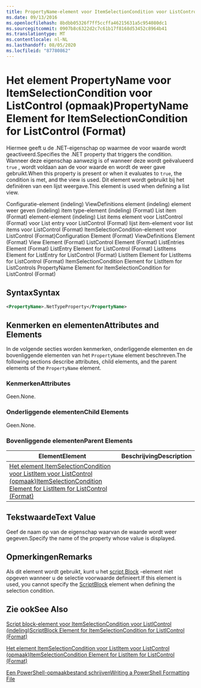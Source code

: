 ```yaml
---
title: PropertyName-element voor ItemSelectionCondition voor ListControl (indeling) | Microsoft Docs
ms.date: 09/13/2016
ms.openlocfilehash: 8bdbb05326f7ff5ccffa46215631a5c954080dc1
ms.sourcegitcommit: 0907b8c6322d2c7c61b17f8168d53452c8964b41
ms.translationtype: MT
ms.contentlocale: nl-NL
ms.lasthandoff: 08/05/2020
ms.locfileid: "87780862"
---
```

# <a name="propertyname-element-for-itemselectioncondition-for-listcontrol-format"></a><span data-ttu-id="1b5b5-102">Het element PropertyName voor ItemSelectionCondition voor ListControl (opmaak)</span><span class="sxs-lookup"><span data-stu-id="1b5b5-102">PropertyName Element for ItemSelectionCondition for ListControl (Format)</span></span>

<span data-ttu-id="1b5b5-103">Hiermee geeft u de .NET-eigenschap op waarmee de voor waarde wordt geactiveerd.</span><span class="sxs-lookup"><span data-stu-id="1b5b5-103">Specifies the .NET property that triggers the condition.</span></span> <span data-ttu-id="1b5b5-104">Wanneer deze eigenschap aanwezig is of wanneer deze wordt geëvalueerd `true` , wordt voldaan aan de voor waarde en wordt de weer gave gebruikt.</span><span class="sxs-lookup"><span data-stu-id="1b5b5-104">When this property is present or when it evaluates to `true`, the condition is met, and the view is used.</span></span> <span data-ttu-id="1b5b5-105">Dit element wordt gebruikt bij het definiëren van een lijst weergave.</span><span class="sxs-lookup"><span data-stu-id="1b5b5-105">This element is used when defining a list view.</span></span>

<span data-ttu-id="1b5b5-106">Configuratie-element (indeling) ViewDefinitions element (indeling) element weer geven (indeling) item type-element (indeling) (Format) List item (Format) element-element (indeling) List items element voor ListControl (Format) voor List entry voor ListControl (Format) lijst item-element voor list items voor ListControl (Format) ItemSelectionCondition-element voor ListControl (Format)</span><span class="sxs-lookup"><span data-stu-id="1b5b5-106">Configuration Element (Format) ViewDefinitions Element (Format) View Element (Format) ListControl Element (Format) ListEntries Element (Format) ListEntry Element for ListControl (Format) ListItems Element for ListEntry for ListControl (Format) ListItem Element for ListItems for ListControl (Format) ItemSelectionCondition Element for ListItem for ListControls PropertyName Element for ItemSelectionCondition for ListControl (Format)</span></span>

## <a name="syntax"></a><span data-ttu-id="1b5b5-107">Syntax</span><span class="sxs-lookup"><span data-stu-id="1b5b5-107">Syntax</span></span>

```xml
<PropertyName>.NetTypeProperty</PropertyName>
```

## <a name="attributes-and-elements"></a><span data-ttu-id="1b5b5-108">Kenmerken en elementen</span><span class="sxs-lookup"><span data-stu-id="1b5b5-108">Attributes and Elements</span></span>

<span data-ttu-id="1b5b5-109">In de volgende secties worden kenmerken, onderliggende elementen en de bovenliggende elementen van het `PropertyName` element beschreven.</span><span class="sxs-lookup"><span data-stu-id="1b5b5-109">The following sections describe attributes, child elements, and the parent elements of the `PropertyName` element.</span></span>

### <a name="attributes"></a><span data-ttu-id="1b5b5-110">Kenmerken</span><span class="sxs-lookup"><span data-stu-id="1b5b5-110">Attributes</span></span>

<span data-ttu-id="1b5b5-111">Geen.</span><span class="sxs-lookup"><span data-stu-id="1b5b5-111">None.</span></span>

### <a name="child-elements"></a><span data-ttu-id="1b5b5-112">Onderliggende elementen</span><span class="sxs-lookup"><span data-stu-id="1b5b5-112">Child Elements</span></span>

<span data-ttu-id="1b5b5-113">Geen.</span><span class="sxs-lookup"><span data-stu-id="1b5b5-113">None.</span></span>

### <a name="parent-elements"></a><span data-ttu-id="1b5b5-114">Bovenliggende elementen</span><span class="sxs-lookup"><span data-stu-id="1b5b5-114">Parent Elements</span></span>

|<span data-ttu-id="1b5b5-115">Element</span><span class="sxs-lookup"><span data-stu-id="1b5b5-115">Element</span></span>|<span data-ttu-id="1b5b5-116">Beschrijving</span><span class="sxs-lookup"><span data-stu-id="1b5b5-116">Description</span></span>|
|-------------|-----------------|
|[<span data-ttu-id="1b5b5-117">Het element ItemSelectionCondition voor ListItem voor ListControl (opmaak)</span><span class="sxs-lookup"><span data-stu-id="1b5b5-117">ItemSelectionCondition Element for ListItem for ListControl (Format)</span></span>](./itemselectioncondition-element-for-listitem-for-listcontrol-format.md)||

## <a name="text-value"></a><span data-ttu-id="1b5b5-118">Tekstwaarde</span><span class="sxs-lookup"><span data-stu-id="1b5b5-118">Text Value</span></span>

<span data-ttu-id="1b5b5-119">Geef de naam op van de eigenschap waarvan de waarde wordt weer gegeven.</span><span class="sxs-lookup"><span data-stu-id="1b5b5-119">Specify the name of the property whose value is displayed.</span></span>

## <a name="remarks"></a><span data-ttu-id="1b5b5-120">Opmerkingen</span><span class="sxs-lookup"><span data-stu-id="1b5b5-120">Remarks</span></span>

<span data-ttu-id="1b5b5-121">Als dit element wordt gebruikt, kunt u het [script Block](./scriptblock-element-for-itemselectioncondition-for-listcontrol-format.md) -element niet opgeven wanneer u de selectie voorwaarde definieert.</span><span class="sxs-lookup"><span data-stu-id="1b5b5-121">If this element is used, you cannot specify the [ScriptBlock](./scriptblock-element-for-itemselectioncondition-for-listcontrol-format.md) element when defining the selection condition.</span></span>

## <a name="see-also"></a><span data-ttu-id="1b5b5-122">Zie ook</span><span class="sxs-lookup"><span data-stu-id="1b5b5-122">See Also</span></span>

[<span data-ttu-id="1b5b5-123">Script block-element voor ItemSelectionCondition voor ListIControl (indeling)</span><span class="sxs-lookup"><span data-stu-id="1b5b5-123">ScriptBlock Element for ItemSelectionCondition for ListIControl (Format)</span></span>](./scriptblock-element-for-itemselectioncondition-for-listcontrol-format.md)

[<span data-ttu-id="1b5b5-124">Het element ItemSelectionCondition voor ListItem voor ListControl (opmaak)</span><span class="sxs-lookup"><span data-stu-id="1b5b5-124">ItemSelectionCondition Element for ListItem for ListControl (Format)</span></span>](./itemselectioncondition-element-for-listitem-for-listcontrol-format.md)

[<span data-ttu-id="1b5b5-125">Een PowerShell-opmaakbestand schrijven</span><span class="sxs-lookup"><span data-stu-id="1b5b5-125">Writing a PowerShell Formatting File</span></span>](./writing-a-powershell-formatting-file.md)

